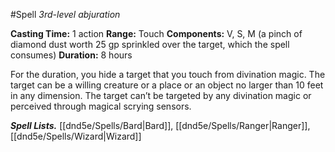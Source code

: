 #Spell
*3rd-level abjuration*

**Casting Time:** 1 action
**Range:** Touch
**Components:** V, S, M (a pinch of diamond dust worth 25 gp sprinkled over the target, which the spell consumes)
**Duration:** 8 hours

For the duration, you hide a target that you touch from divination magic. The target can be a willing creature or a place or an object no larger than 10 feet in any dimension. The target can’t be targeted by any divination magic or perceived through magical scrying sensors.

***Spell Lists.*** [[dnd5e/Spells/Bard\|Bard]], [[dnd5e/Spells/Ranger\|Ranger]], [[dnd5e/Spells/Wizard\|Wizard]]